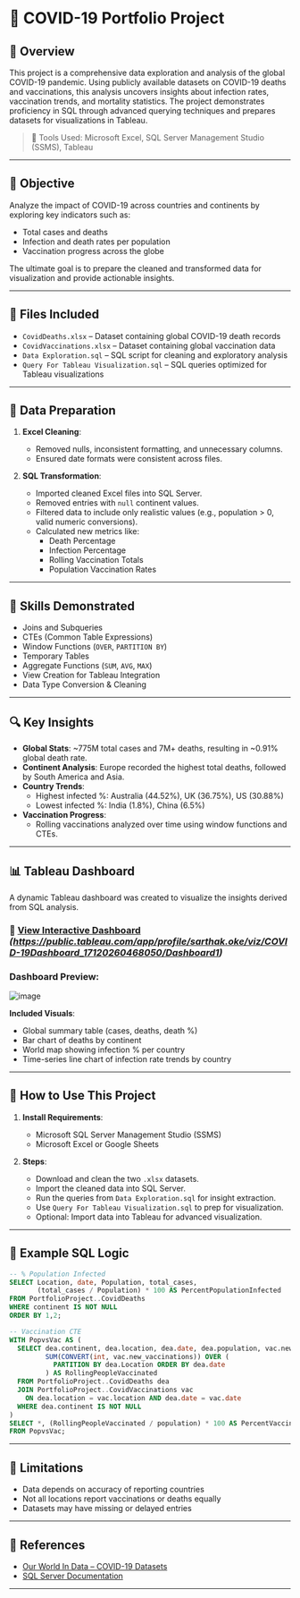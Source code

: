 
# 🦠 COVID-19 Portfolio Project

## 📌 Overview

This project is a comprehensive data exploration and analysis of the global COVID-19 pandemic. Using publicly available datasets on COVID-19 deaths and vaccinations, this analysis uncovers insights about infection rates, vaccination trends, and mortality statistics. The project demonstrates proficiency in SQL through advanced querying techniques and prepares datasets for visualizations in Tableau.

> 💾 Tools Used: Microsoft Excel, SQL Server Management Studio (SSMS), Tableau

---

## 🎯 Objective

Analyze the impact of COVID-19 across countries and continents by exploring key indicators such as:
- Total cases and deaths
- Infection and death rates per population
- Vaccination progress across the globe

The ultimate goal is to prepare the cleaned and transformed data for visualization and provide actionable insights.

---

## 📁 Files Included

- `CovidDeaths.xlsx` – Dataset containing global COVID-19 death records
- `CovidVaccinations.xlsx` – Dataset containing global vaccination data
- `Data Exploration.sql` – SQL script for cleaning and exploratory analysis
- `Query For Tableau Visualization.sql` – SQL queries optimized for Tableau visualizations

---

## 🧹 Data Preparation

1. **Excel Cleaning**:
   - Removed nulls, inconsistent formatting, and unnecessary columns.
   - Ensured date formats were consistent across files.

2. **SQL Transformation**:
   - Imported cleaned Excel files into SQL Server.
   - Removed entries with `null` continent values.
   - Filtered data to include only realistic values (e.g., population > 0, valid numeric conversions).
   - Calculated new metrics like:
     - Death Percentage
     - Infection Percentage
     - Rolling Vaccination Totals
     - Population Vaccination Rates

---

## 🧠 Skills Demonstrated

- Joins and Subqueries
- CTEs (Common Table Expressions)
- Window Functions (`OVER`, `PARTITION BY`)
- Temporary Tables
- Aggregate Functions (`SUM`, `AVG`, `MAX`)
- View Creation for Tableau Integration
- Data Type Conversion & Cleaning

---

## 🔍 Key Insights

- **Global Stats**: ~775M total cases and 7M+ deaths, resulting in ~0.91% global death rate.
- **Continent Analysis**: Europe recorded the highest total deaths, followed by South America and Asia.
- **Country Trends**:
  - Highest infected %: Australia (44.52%), UK (36.75%), US (30.88%)
  - Lowest infected %: India (1.8%), China (6.5%)
- **Vaccination Progress**:
  - Rolling vaccinations analyzed over time using window functions and CTEs.

---

## 📊 Tableau Dashboard

A dynamic Tableau dashboard was created to visualize the insights derived from SQL analysis.

### 🔗 [View Interactive Dashboard](#) *(https://public.tableau.com/app/profile/sarthak.oke/viz/COVID-19Dashboard_17120260468050/Dashboard1)*

### Dashboard Preview:

![image](https://github.com/user-attachments/assets/0dd49c9a-de04-4616-9fd7-e5e531e84fa1)


**Included Visuals**:
- Global summary table (cases, deaths, death %)
- Bar chart of deaths by continent
- World map showing infection % per country
- Time-series line chart of infection rate trends by country

---

## 🚀 How to Use This Project

1. **Install Requirements**:
   - Microsoft SQL Server Management Studio (SSMS)
   - Microsoft Excel or Google Sheets

2. **Steps**:
   - Download and clean the two `.xlsx` datasets.
   - Import the cleaned data into SQL Server.
   - Run the queries from `Data Exploration.sql` for insight extraction.
   - Use `Query For Tableau Visualization.sql` to prep for visualization.
   - Optional: Import data into Tableau for advanced visualization.

---

## 🧾 Example SQL Logic

```sql
-- % Population Infected
SELECT Location, date, Population, total_cases, 
       (total_cases / Population) * 100 AS PercentPopulationInfected
FROM PortfolioProject..CovidDeaths
WHERE continent IS NOT NULL
ORDER BY 1,2;
```

```sql
-- Vaccination CTE
WITH PopvsVac AS (
  SELECT dea.continent, dea.location, dea.date, dea.population, vac.new_vaccinations,
         SUM(CONVERT(int, vac.new_vaccinations)) OVER (
           PARTITION BY dea.Location ORDER BY dea.date
         ) AS RollingPeopleVaccinated
  FROM PortfolioProject..CovidDeaths dea
  JOIN PortfolioProject..CovidVaccinations vac
    ON dea.location = vac.location AND dea.date = vac.date
  WHERE dea.continent IS NOT NULL
)
SELECT *, (RollingPeopleVaccinated / population) * 100 AS PercentVaccinated
FROM PopvsVac;
```

---

## 🚧 Limitations

- Data depends on accuracy of reporting countries
- Not all locations report vaccinations or deaths equally
- Datasets may have missing or delayed entries

---

## 📎 References

- [Our World In Data – COVID-19 Datasets](https://ourworldindata.org/coronavirus)
- [SQL Server Documentation](https://learn.microsoft.com/en-us/sql/)

---
